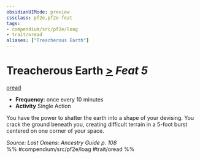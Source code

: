 ```yaml
---
obsidianUIMode: preview
cssclass: pf2e,pf2e-feat
tags:
- compendium/src/pf2e/loag
- trait/oread
aliases: ["Treacherous Earth"]
---
```

# Treacherous Earth  [>](../../Rules/core-rulebook/chapter-9-playing-the-game.md#Actions "Single Action") *Feat 5*  
[oread](../../Rules/traits/oread-b2.md)  

- **Frequency**: once every 10 minutes
- **Activity** Single Action

You have the power to shatter the earth into a shape of your devising. You crack the ground beneath you, creating difficult terrain in a 5-foot burst centered on one corner of your space.

*Source: Lost Omens: Ancestry Guide p. 108*  
%% #compendium/src/pf2e/loag #trait/oread %%